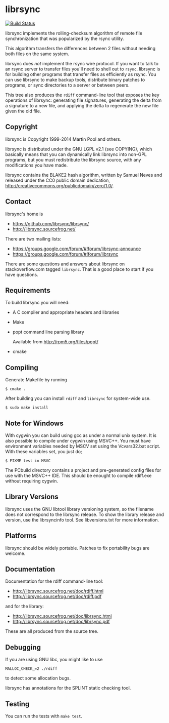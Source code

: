 # librsync

[![Build Status](https://travis-ci.org/Salamek/librsync.svg?branch=master)](https://travis-ci.org/Salamek/librsync)

librsync implements the rolling-checksum algorithm of remote file
synchronization that was popularized by the rsync utility.

This algorithm transfers the differences between 2 files without
needing both files on the same system.

librsync does *not* implement the rsync wire protocol. If you want to talk to
an rsync server to transfer files you'll need to shell out to `rsync`. librsync
is for building other programs that transfer files as efficiently as rsync. You
can use librsync to make backup tools, distribute binary patches to programs,
or sync directories to a server or between peers.

This tree also produces the `rdiff` command-line tool that exposes the key
operations of librsync: generating file signatures, generating the delta from a
signature to a new file, and applying the delta to regenerate the new file
given the old file.

## Copyright

librsync is Copyright 1999-2014 Martin Pool and others.

librsync is distributed under the GNU LGPL v2.1 (see COPYING), which basically
means that you can dynamically link librsync into non-GPL programs, but you
must redistribute the librsync source, with any modifications you have made.

librsync contains the BLAKE2 hash algorithm, written by Samuel Neves and
released under the CC0 public domain
dedication, <http://creativecommons.org/publicdomain/zero/1.0/>.

## Contact

librsync's home is

- https://github.com/librsync/librsync/
- http://librsync.sourcefrog.net/

There are two mailing lists:

- https://groups.google.com/forum/#!forum/librsync-announce
- https://groups.google.com/forum/#!forum/librsync

There are some questions and answers about librsync on stackoverflow.com tagged
`librsync`.  That is a good place to start if you have questions.

## Requirements

To build librsync you will need:

* A C compiler and appropriate headers and libraries

* Make

* popt command line parsing library

  Available from http://rpm5.org/files/popt/

* cmake

## Compiling

Generate Makefile by running

    $ cmake .

After building you can install `rdiff` and `librsync` for system-wide use.

    $ sudo make install

## Note for Windows

With cygwin you can build using gcc as under a normal unix system. It
is also possible to compile under cygwin using MSVC++. You must have
environment variables needed by MSCV set using the Vcvars32.bat
script. With these variables set, you just do;

    $ FIXME test in MSVC

The PCbuild directory contains a project and pre-generated config
files for use with the MSVC++ IDE. This should be enought to compile
rdiff.exe without requiring cygwin.

## Library Versions

librsync uses the GNU libtool library versioning system, so the filename
does not correspond to the librsync release.  To show the library release
and version, use the librsyncinfo tool. See libversions.txt for more
information.

## Platforms

librsync should be widely portable. Patches to fix portability bugs are
welcome.

## Documentation

Documentation for the rdiff command-line tool:

- http://librsync.sourcefrog.net/doc/rdiff.html
- http://librsync.sourcefrog.net/doc/rdiff.pdf

and for the library:

- http://librsync.sourcefrog.net/doc/librsync.html
- http://librsync.sourcefrog.net/doc/librsync.pdf

These are all produced from the source tree.

## Debugging

If you are using GNU libc, you might like to use

    MALLOC_CHECK_=2 ./rdiff

to detect some allocation bugs.

librsync has annotations for the SPLINT static checking tool.

## Testing

You can run the tests with `make test`.
